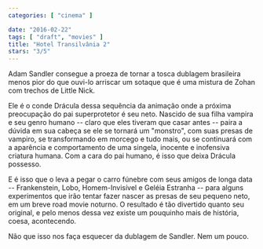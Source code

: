 ```yaml
---
categories: [ "cinema" ]

date: "2016-02-22"
tags: [ "draft", "movies" ]
title: "Hotel Transilvânia 2"
stars: "3/5"
---
```

Adam Sandler consegue a proeza de tornar a tosca dublagem brasileira menos pior do que ouvi-lo arriscar um sotaque que é uma mistura de Zohan com trechos de Little Nick.

Ele é o conde Drácula dessa sequência da animação onde a próxima preocupação do pai superprotetor é seu neto. Nascido de sua filha vampira e seu genro humano -- claro que eles tiveram que casar antes -- paira a dúvida em sua cabeça se ele se tornará um "monstro", com suas presas de vampiro, se transformando em morcego e tudo mais, ou se continuará com a aparência e comportamento de uma singela, inocente e inofensiva criatura humana. Com a cara do pai humano, é isso que deixa Drácula possesso.

E é isso que o leva a pegar o carro fúnebre com seus amigos de longa data -- Frankenstein, Lobo, Homem-Invisível e Geléia Estranha -- para alguns experimentos que irão tentar fazer nascer as presas de seu pequeno neto, em um breve road movie noturno. O resultado é tão divertido quanto seu original, e pelo menos dessa vez existe um pouquinho mais de história, coesa, acontecendo.

Não que isso nos faça esquecer da dublagem de Sandler. Nem um pouco.
